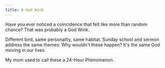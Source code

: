 ```yaml
---
title: A God Wink
---
```


Have you ever noticed a coincidence that felt like more than random chance?
That was probably a God Wink.

Different bird, same personality, same habitat.
Sunday school and sermon address the same themes.
Why wouldn't these happen?
It's the same God moving in our lives.

My mom used to call these a 24-Hour Phenomenon.
